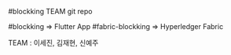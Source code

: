 #blockking TEAM git repo

#blockking => Flutter App
#fabric-blockking => Hyperledger Fabric

TEAM : 이세진, 김재현, 신예주
